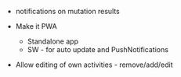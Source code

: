 - notifications on mutation results

- Make it PWA
    - Standalone app
    - SW - for auto update and PushNotifications

- Allow editing of own activities - remove/add/edit